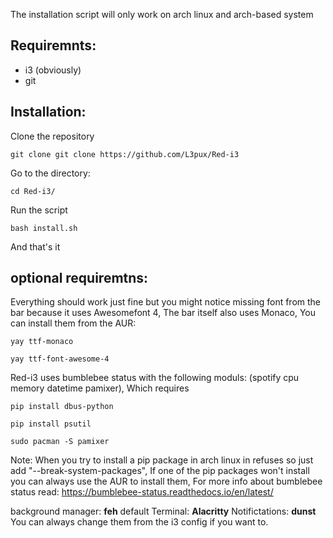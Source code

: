 The installation script will only work on arch linux and arch-based system
## Requiremnts:
* i3 (obviously)
* git

## Installation:
Clone the repository
```
git clone git clone https://github.com/L3pux/Red-i3
```
Go to the directory:
```
cd Red-i3/ 
```
Run the script
```
bash install.sh 
```
And that's it
## optional requiremtns:
Everything should work just fine but you might notice missing font from the bar because it uses Awesomefont 4, The bar itself also uses Monaco, You can install them from the AUR:
```
yay ttf-monaco
```
```
yay ttf-font-awesome-4
```
Red-i3 uses bumblebee status with the following moduls: (spotify cpu memory datetime pamixer), Which requires 
```
pip install dbus-python 
```
```
pip install psutil
```
```
sudo pacman -S pamixer
```
Note: When you try to install a pip package in arch linux in refuses so just add "--break-system-packages", If one of the pip packages won't install you can always use the AUR to install them, For more info about bumblebee status read:
https://bumblebee-status.readthedocs.io/en/latest/

background manager: **feh**
default Terminal: **Alacritty**
Notifictations:  **dunst**
You can always change them from the i3 config if you want to.
